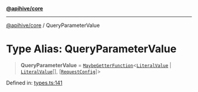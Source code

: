 [**@apihive/core**](../README.md)

***

[@apihive/core](../globals.md) / QueryParameterValue

# Type Alias: QueryParameterValue

> **QueryParameterValue** = [`MaybeGetterFunction`](MaybeGetterFunction.md)\<[`LiteralValue`](LiteralValue.md) \| [`LiteralValue`](LiteralValue.md)[], \[[`RequestConfig`](RequestConfig.md)\]\>

Defined in: [types.ts:141](https://github.com/cleverplatypus/apihive-core/blob/917ef8bbf07171bc9393193650ebef9dbc655327/src/types.ts#L141)
